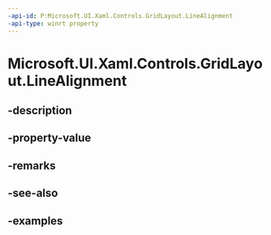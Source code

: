 ```yaml
---
-api-id: P:Microsoft.UI.Xaml.Controls.GridLayout.LineAlignment
-api-type: winrt property
---
```


<!-- Property syntax.
public GridLayoutLineAlignment LineAlignment { get;  set; }
-->

# Microsoft.UI.Xaml.Controls.GridLayout.LineAlignment

## -description

## -property-value

## -remarks

## -see-also

## -examples

